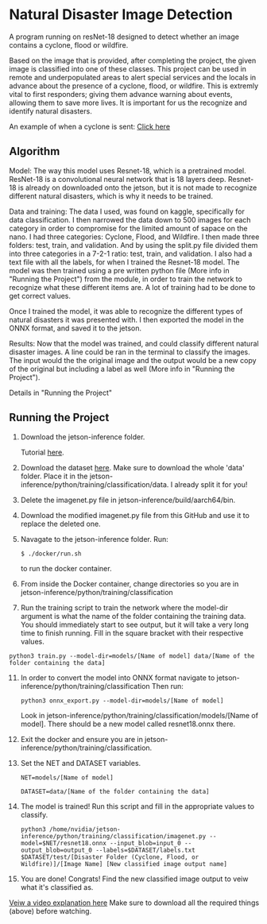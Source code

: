 # Natural Disaster Image Detection
  A program running on resNet-18 designed to detect whether an image contains a cyclone, flood or wildfire. 

  Based on the image that is provided, after completing the project, the given image is classified into one of these classes.
This project can be used in remote and underpopulated areas to alert special services and the locals in advance about the presence of a cyclone, flood, or wildfire. This is extremly vital to first responders; giving them advance warning about events, allowing them to save more lives. It is important for us the recognize and identify natural disasters.

An example of when a cyclone is sent: [Click here](https://imgur.com/a/79i7hYI)

## Algorithm

Model: The way this model uses Resnet-18, which is a pretrained model. ResNet-18 is a convolutional neural network that is 18 layers deep. Resnet-18 is already on downloaded onto the jetson, but it is not made to recognize different natural disasters, which is why it needs to be trained. 

Data and training: The data I used, was found on kaggle, specifically for data classification. I then narrowed the data down to 500 images for each category in order to compromise for the limited amount of sapace on the nano. I had three categories: Cyclone, Flood, and Wildfire. I then made three folders: test, train, and validation. And by using the split.py file divided them into three categories in a 7-2-1 ratio: test, train, and validation. I also had a text file with all the labels, for when I trained the Resnet-18 model. The model was then trained using a pre written python file (More info in "Running the Project") from the module, in order to train the network to recognize what these different items are. A lot of training had to be done to get correct values.

Once I trained the model, it was able to recognize the different types of natural disasters it was presented with. I then exported the model in the ONNX format, and saved it to the jetson.

Results: Now that the model was trained, and could classify different natural disaster images. A line could be ran in the terminal to classify the images. The input would the the original image and the output would be a new copy of the original but including a label as well (More info in "Running the Project").

Details in "Running the Project"

## Running the Project

1. Download the jetson-inference folder.
   
   Tutorial [here](https://github.com/dusty-nv/jetson-inference/blob/master/docs/building-repo-2.md).
  
2. Download the dataset [here](https://drive.google.com/drive/folders/1gil1saB-UyT2ouvr6iMxMlpPk0Utjh1e). Make sure to download the whole 'data' folder.
   Place it in the jetson-inference/python/training/classification/data. I already split it for you!

5. Delete the imagenet.py file in jetson-inference/build/aarch64/bin.
   
6. Download the modified imagenet.py file from this GitHub and use it to replace the deleted one.

7. Navagate to the jetson-inference folder.
   Run:
   ```
   $ ./docker/run.sh
   ```
   to run the docker container.
   
9. From inside the Docker container, change directories so you are in jetson-inference/python/training/classification
  
10. Run the training script to train the network where the model-dir argument is what the name of the folder containing the training data.  You should immediately start to see output, but it will take a very long time to finish running. Fill in the square bracket with their respective values.
```
python3 train.py --model-dir=models/[Name of model] data/[Name of the folder containing the data]
```
11. In order to convert the model into ONNX format navigate to jetson-inference/python/training/classification
    Then run:
    ```
    python3 onnx_export.py --model-dir=models/[Name of model]
    ```
    Look in jetson-inference/python/training/classification/models/[Name of model]. There should be a new model called resnet18.onnx there.
    
12. Exit the docker and ensure you are in jetson-inference/python/training/classification.
    
13. Set the NET and DATASET variables.
    ```
    NET=models/[Name of model]
    ```
    ```
    DATASET=data/[Name of the folder containing the data]
    ```

14. The model is trained! Run this script and fill in the appropriate values to classify.
    ```
    python3 /home/nvidia/jetson-inference/python/training/classification/imagenet.py --model=$NET/resnet18.onnx --input_blob=input_0 --output_blob=output_0 --labels=$DATASET/labels.txt $DATASET/test/[Disaster Folder (Cyclone, Flood, or Wildfire)]/[Image Name] [New classified image output name]
    ```
15. You are done! Congrats! Find the new classified image output to veiw what it's classified as.

[Veiw a video explanation here](https://youtu.be/ajx-aZpzgL4) Make sure to download all the required things (above) before watching.
